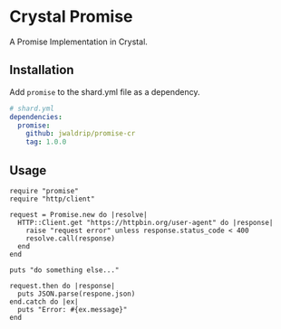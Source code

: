 # Crystal Promise
A Promise Implementation in Crystal.

## Installation

Add `promise` to the shard.yml file as a dependency.

```yml
# shard.yml
dependencies:
  promise:
    github: jwaldrip/promise-cr
    tag: 1.0.0
```

## Usage

```crystal
require "promise"
require "http/client"

request = Promise.new do |resolve|
  HTTP::Client.get "https://httpbin.org/user-agent" do |response|
    raise "request error" unless response.status_code < 400
    resolve.call(response)
  end
end

puts "do something else..."

request.then do |response|
  puts JSON.parse(respone.json)
end.catch do |ex|
  puts "Error: #{ex.message}"
end
```
